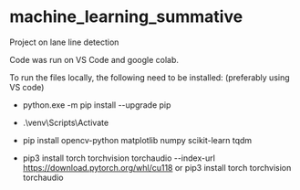 # machine_learning_summative
Project on lane line detection

Code was run on VS Code and google colab. 

To run the files locally, the following need to be installed: (preferably using VS code)

- python.exe -m pip install --upgrade pip

- .\venv\Scripts\Activate

- pip install opencv-python matplotlib numpy scikit-learn tqdm

- pip3 install torch torchvision torchaudio --index-url https://download.pytorch.org/whl/cu118 or pip3 install torch torchvision torchaudio
